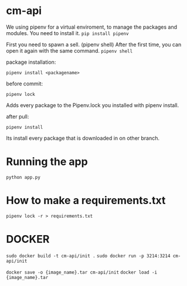 # cm-api

We using pipenv for a virtual enviroment, to manage the packages and modules.
You need to install it.
`pip install pipenv`

First you need to spawn a sell. (pipenv shell)
After the first time, you can open it again with the same command.
`pipenv shell`

package installation:

`pipenv install <packagename>`

before commit:

`pipenv lock`

Adds every package to the Pipenv.lock you installed with pipenv install.

after pull:

`pipenv install`

Its install every package that is downloaded in on other branch.

# Running the app

`python app.py`

# How to make a requirements.txt

`pipenv lock -r > requirements.txt`

# DOCKER

`sudo docker build -t cm-api/init .`
`sudo docker run -p 3214:3214 cm-api/init`

`docker save -o {image_name}.tar cm-api/init`
`docker load -i {image_name}.tar`
